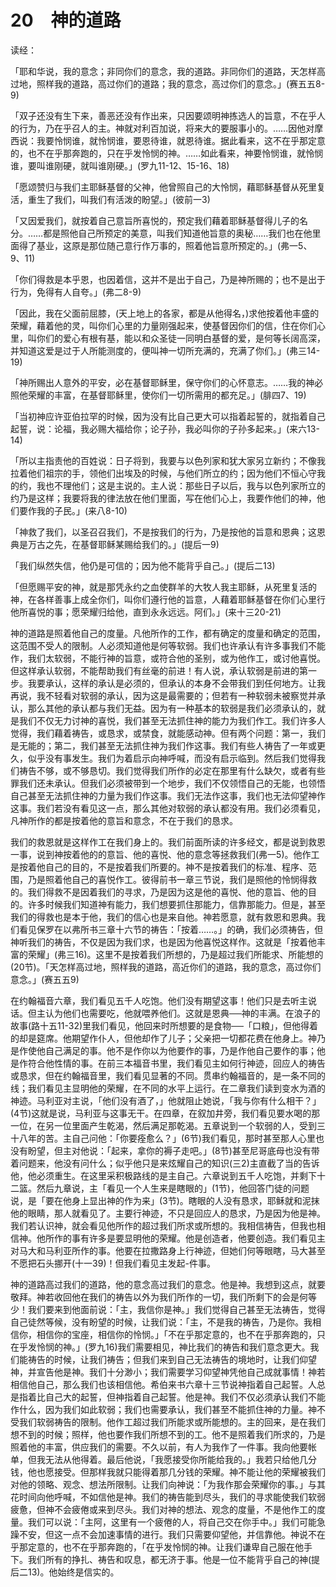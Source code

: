 # 20　神的道路


读经：

「耶和华说，我的意念；非同你们的意念，我的道路。非同你们的道路，天怎样高过地，照样我的道路，高过你们的道路；我的意念，高过你们的意念。」(赛五五8-9)

「双子还没有生下来，善恶还没有作出来，只因要颂明神拣选人的旨意，不在乎人的行为，乃在乎召人的主。神就对利百加说，将来大的要服事小的。……因他对摩西说：我要怜悯谁，就怜悯谁，要恩待谁，就恩待谁。据此看来，这不在乎那定意的，也不在乎那奔跑的，只在乎发怜悯的神。……如此看来，神要怜悯谁，就怜悯谁，要叫谁刚硬，就叫谁刚硬。」(罗九11-12、15-16、18)

「愿颂赞归与我们主耶稣基督的父神，他曾照自己的大怜悯，藉耶稣基督从死里复活，重生了我们，叫我们有活泼的盼望。」(彼前一3)

「又因爱我们，就按着自己意旨所喜悦的，预定我们藉着耶稣基督得儿子的名分。……都是照他自己所预定的美意，叫我们知道他旨意的奥秘……我们也在他里面得了基业，这原是那位随己意行作万事的，照着他旨意所预定的。」(弗一5、9、11)

「你们得救是本乎恩，也因着信，这并不是出于自己，乃是神所赐的；也不是出于行为，免得有人自夸。」(弗二8-9)

「因此，我在父面前屈膝，(天上地上的各家，都是从他得名，)求他按着他丰盛的荣耀，藉着他的灵，叫你们心里的力量刚强起来，使基督因你们的信，住在你们心里，叫你们的爱心有根有基，能以和众圣徒一同明白基督的爱，是何等长阔高深，并知道这爱是过于人所能测度的，便叫神一切所充满的，充满了你们。」(弗三14-19)

「神所赐出人意外的平安，必在基督耶稣里，保守你们的心怀意志。……我的神必照他荣耀的丰富，在基督耶稣里，使你们一切所需用的都充足。」(腓四7、19)

「当初神应许亚伯拉罕的时候，因为没有比自己更大可以指着起誓的，就指着自己起誓，说：论福，我必赐大福给你；论子孙，我必叫你的子孙多起来。」(来六13-14)

「所以主指责他的百姓说：日子将到，我要与以色列家和犹大家另立新约；不像我拉着他们祖宗的手，领他们出埃及的时候，与他们所立的约；因为他们不恒心守我的约，我也不理他们；这是主说的。主人说：那些日子以后，我与以色列家所立的约乃是这样；我要将我的律法放在他们里面，写在他们心上，我要作他们的神，他们要作我的子民。」(来八8-10)

「神救了我们，以圣召召我们，不是按我们的行为，乃是按他的旨意和恩典；这恩典是万古之先，在基督耶稣某赐给我们的。」(提后一9)

「我们纵然失信，他仍是可信的；因为他不能背乎自己。」(提后二13)

「但愿赐平安的神，就是那凭永约之血使群羊的大牧人我主耶稣，从死里复活的神，在各样善事上成全你们，叫你们遵行他的旨意，人藉着耶稣基督在你们心里行他所喜悦的事；愿荣耀归给他，直到永永远远。阿们。」(来十三20-21)

神的道路是照着他自己的度量。凡他所作的工作，都有确定的度量和确定的范围，这范围不受人的限制。人必须知道他是何等软弱。我们也许承认有许多事我们不能作，我们太软弱，不能行神的旨意，或符合他的圣别，或为他作工，或讨他喜悦。但这样承认软弱，不能帮助我们有丝毫的前进！有人说，承认软弱是前进的第一步。我要承认，这样的承认是必须的，但承认的本身不会带我们到任何地方。让我再说，我不轻看对软弱的承认，因为这是最需要的；但若有一种软弱未被察觉并承认，那么其他的承认都与我们无益。因为有一种基本的软弱是我们必须承认的，就是我们不仅无力讨神的喜悦，我们甚至无法抓住神的能力为我们作工。我们许多人觉得，我们藉着祷告，或恳求，或禁食，就能感动神。但有两个问题：第一，我们是无能的；第二，我们甚至无法抓住神为我们作这事。我们有些人祷告了一年或更久，似乎没有事发生。我们为着启示向神呼喊，而没有启示临到。然后我们觉得我们祷告不够，或不够恳切。我们觉得我们所作的必定在那里有什么缺欠，或者有些罪我们还未承认。但我们必须被带到一个地步，我们不仅领悟自己的无能，也领悟自己甚至无法抓住神的力量为我们作这事。我们无法作这事，我们也无法仰望神作这事。我们若没有看见这一点，那么其他对软弱的承认都没有用。我们必须看见，凡神所作的都是按着他的意旨和意念，不在于我们的恳求。

我们的救恩就是这样作工在我们身上的。我们前面所读的许多经文，都是说到救恩一事，说到神按着他的的意旨、他的喜悦、他的意念等拯救我们(弗一5)。他作工是按着他自己的目的，不是按着我们所要的。神不是按着我们的标准、程序、范围，乃是照着他自己的喜悦作工。彼得前书一章三节说，我们是照他的怜悯得救的。我们得救不是因着我们的寻求，乃是因为这是他的喜悦、他的意旨、他的目的。许多时候我们知道神有能力，我们想要抓住那能力，信靠那能力。但是，甚至我们的得救也是本于他，我们的信心也是来自他。神若愿意，就有救恩和恩典。我们看见保罗在以弗所书三章十六节的祷告：「按着……。」的确，我们必须祷告，但神听我们的祷告，不仅是因为我们求，也是因为他喜悦这样作。这就是「按着他丰富的荣耀」(弗三16)。这里不是按着我们所想的，乃是超过我们所能求、所能想的(20节)。「天怎样高过地，照样我的道路，高近你们的道路，我的意念，高过你们意念。」(赛五五9)

在约翰福音六章，我们看见五千人吃饱。他们没有期望这事！他们只是去听主说话。但主认为他们也需要吃，他就喂养他们。这就是恩典──神的丰满。在浪子的故事(路十五11-32)里我们看见，他回来时所想要的是食物──「口粮」，但他得着的却是筵席。他期望作仆人，但他却作了儿子；父亲把一切都花费在他身上。神乃是作使他自己满足的事。他不是作你以为他要作的事，乃是作他自己要作的事；他是作符合他性情的事。在前三本福音书里，我们看见主如何行神迹，回应人的祷告或恳求，但在约翰福音里，我们看见显著的不同。贯串约翰福音的，是一条不同的线；我们看见主显明他的荣耀，在不同的水平上运行。在二章我们读到变水为酒的神迹。马利亚对主说，「他们没有酒了，」他就阻止她说，「我与你有什么相干？」(4节)这就是说，马利亚与这事无干。在四章，在叙加井旁，我们看见要水喝的那一位，在另一位里面产生乾渴，然后满足那乾渴。五章说到一个软弱的人，受到三十八年的苦。主自己问他：「你要痊愈么？」(6节)我们看见，那时甚至那人心里也没有盼望，但主对他说：「起来，拿你的褥子走吧。」(8节)甚至尼哥底母也没有带着问题来，他没有问什么；似乎他只是来炫耀自己的知识(三2)主直截了当的告诉他，他必须重生。在这里采积极路线的是主自己。六章说到五千人吃饱，并剩下十二篮。然后九章说，主「看见一个人生来是瞎眼的」(1节)，他回答门徒的问题说，是「要在他身上显出神的作为来」(3节)。瞎眼的人没有恳求，耶稣就和泥抹他的眼睛，那人就看见了。主要行神迹，不只是回应人的恳求，乃是因为他是神。我们若认识神，就会看见他所作的超过我们所求或所想的。我相信祷告，但我也相信神。他所作的事有许多是要显明他的荣耀。他是创造者，他要创造。我们看见主对马大和马利亚所作的事。他要在拉撒路身上行神迹，但她们何等眼瞎，马大甚至不愿把石头挪开(十一39)！但我们看见主发起-件事。

神的道路高过我们的道路，他的意念高过我们的意念。他是神。我想到这点，就要敬拜。神若收回他在我们的祷告以外为我们所作的一切，我们所剩下的会是何等少！我们要来到他面前说：「主，我信你是神。」我们觉得自己甚至无法祷告，觉得自己徒然等候，没有盼望的时候，让我们说：「主，不是我的祷告，乃是你。我相信你，相信你的宝座，相信你的怜悯。」「不在乎那定意的，也不在乎那奔跑的，只在乎发怜悯的神。」(罗九16)我们需要相见，神比我们的祷告和我们意念更大。我们能祷告的时候，让我们祷告；但我们来到自己无法祷告的境地时，让我们仰望神，并宣告他是神。我们十分渺小；我们需要学习仰望神凭他自己成就事情！神若相信他自己，那么我们也该相信他。希伯来书六章十三节说神指着自己起誓。人总是指着比自己大的起誓，但神指着自己起誓。他是神。我们不仅必须承认我们不能作什么，因为我们如此软弱；我们也需要承认，我们甚至不能抓住神的力量。神不受我们软弱祷告的限制。他作工超过我们所能求或所能想的。主的回来，是在我们想不到的时候；照样，他也要作我们所想不到的工。他不是照着我们所求的，乃是照着他的丰富，供应我们的需要。不久以前，有人为我作了一件事。我向他要帐单，但我无法从他得着。最后他说，「我愿接受你所能给我的。」我若只给他几分钱，他也愿接受。但那样我就只能得着那几分钱的荣耀。神不能让他的荣耀被我们对他的领略、观念、想法所限制。让我们向神说：「为我作那会荣耀你的事。」与其花时间向他呼喊，不如信他是神。我们的祷告能到尽头，我们的寻求能使我们软弱疲惫，但神不会疲倦或来到尽头。我们对神的想法、观念的度量，不是他作工的度量。我们可以说：「主阿，这里有一个疲倦的人，将自己交在你手中。」我们可能急躁不安，但这一点不会加速事情的进行。我们只需要仰望他，并信靠他。神说不在乎那定意的，也不在乎那奔跑的，「在乎发怜悯的神。让我们谦卑自己服在他手下。我们所有的挣扎、祷告和叹息，都无济于事。他是一位不能背乎自己的神(提后二13)。他始终是信实的。


